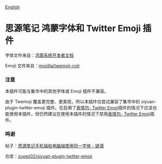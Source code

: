 [English](https://github.com/TCOTC/siyuan-ttf-HarmonyOS_Sans_SC-and-Twemoji/blob/main/README.md)

# 思源笔记 鸿蒙字体和 Twitter Emoji 插件

字体文件来自：[鸿蒙系统开发者文档](https://developer.harmonyos.com/cn/docs/design/des-guides/font-0000001157868583)

Emoji 文件来自：[mozilla/twemoji-colr](https://github.com/mozilla/twemoji-colr)

### 注意

本插件可能与集市中的其他字体或 Emoji 插件不兼容。

由于 Twemoji 覆盖更完整、更美观，所以本插件仅尝试兼容了集市中的 siyuan-plugin-twitter-emoji 插件。在启用了[表情包- Twitter Emoji](https://github.com/zuoez02/siyuan-plugin-twitter-emoji)插件的情况下应该也能使用本插件，但仍然建议在使用本插件的情况下禁用[表情包- Twitter Emoji](https://github.com/zuoez02/siyuan-plugin-twitter-emoji)插件。

### 鸣谢

帖子：[思源笔记手机端和电脑端使用同一字体 - 链滴](https://ld246.com/article/1705399357823)

仓库：[zuoez02/siyuan-plugin-twitter-emoji](https://github.com/zuoez02/siyuan-plugin-twitter-emoji)